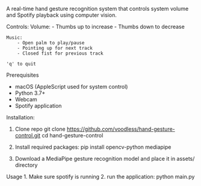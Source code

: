 A real-time hand gesture recognition system that controls system volume and Spotify playback using computer vision.


Controls:
    Volume:
        - Thumbs up to increase
        - Thumbs down to decrease

    Music:
        - Open palm to play/pause
        - Pointing up for next track
        - Closed fist for previous track
    
    'q' to quit

Prerequisites
- macOS (AppleScript used for system control)
- Python 3.7+
- Webcam
- Spotify application

Installation:
1. Clone repo
    git clone https://github.com/voodless/hand-gesture-control.git
    cd hand-gesture-control

2. Install required packages:
    pip install opencv-python mediapipe

3. Download a MediaPipe gesture recognition model and place it in assets/ directory

Usage
    1. Make sure spotify is running
    2. run the application:
        python main.py







